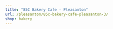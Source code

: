 ```yaml
---
title: "85C Bakery Cafe - Pleasanton"
url: /pleasanton/85c-bakery-cafe-pleasanton-3/
shop: bakery
---
```

